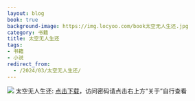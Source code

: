 ```yaml
---
layout: blog
book: true
background-image: https://img.locyoo.com/book太空无人生还.jpg
category: 书籍
title: 太空无人生还
tags:
- 书籍
- 小说
redirect_from:
  - /2024/03/太空无人生还/
---
```

![](https://img.locyoo.com/book太空无人生还.jpg)
太空无人生还: <a name = "ref1" href="https://url18.ctfile.com/f/50983618-1269466645-7de434?p=3619">点击下载</a>，访问密码请点击右上方“关于”自行查看